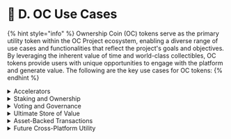 # 🧰 D. OC Use Cases

{% hint style="info" %}
Ownership Coin (OC) tokens serve as the primary utility token within the OC Project ecosystem, enabling a diverse range of use cases and functionalities that reflect the project's goals and objectives. By leveraging the inherent value of time and world-class collectibles, OC tokens provide users with unique opportunities to engage with the platform and generate value. The following are the key use cases for OC tokens:
{% endhint %}

<details>

<summary>Accelerators</summary>

OC tokens can be used to purchase accelerators that enhance the mining process, offering users additional benefits and capabilities. These accelerators include [_<mark style="color:orange;">**Round the Clock**</mark>_](../phase-2.0-advanced-features/accelerators/round-the-clock-continuous-mining.md) (continuous mining without clicking "Accept"), [_<mark style="color:red;">**Time Saver**</mark>_ ](../phase-2.0-advanced-features/accelerators/time-saver-reduced-mining-time-milliseconds.md)(reduced mining time) and [_<mark style="color:green;">**Nano-Bot**</mark>_](../phase-2.0-advanced-features/accelerators/nano-bot-simultaneous-mining-of-other-nano-blocks.md) (simultaneous mining of multiple mini-blocks). Accelerators can be combined, providing miners with increased efficiency and productivity.

</details>

<details>

<summary>Staking and Ownership</summary>

OC tokens can be staked on mini-blocks to claim a percentage of ownership of a main block (Each Main Block represents unique World Class Collectible). This staking mechanism allows users to secure a share in the valuable world-class collectibles represented by the main blocks and benefit from their inherent value.

</details>

<details>

<summary>Voting and Governance</summary>

OC token holders who stake their tokens and claim ownership in a main block also gain voting rights within the ecosystem. These voting rights enable users to participate in crucial decision-making processes, such as the sale of a collectible, administration of Telegram groups, or authorship of collectible-related content.

</details>

<details>

<summary>Ultimate Store of Value</summary>

OC Tokens serve as an ultimate store of value, as it has a fixed supply of tokens and backed by both time and world-class collectibles. This unique characteristic of OC tokens ensures their intrinsic value, providing users with a reliable means to preserve and grow their wealth.

</details>

<details>

<summary>Asset-Backed Transactions</summary>

As OC tokens are backed by world-class collectibles, they can be utilized in asset-backed transactions and contracts, such as OC Backed-Loan enabling users to leverage the tokens' intrinsic value in various financial activities.

</details>

<details>

<summary>Future Cross-Platform Utility</summary>

OC tokens can also be integrated with other platforms and projects within the broader TON blockchain ecosystem, opening up additional utility and value creation opportunities for token holders.

</details>
